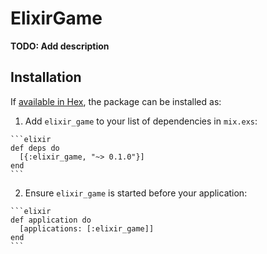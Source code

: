 # ElixirGame

**TODO: Add description**

## Installation

If [available in Hex](https://hex.pm/docs/publish), the package can be installed as:

  1. Add `elixir_game` to your list of dependencies in `mix.exs`:

    ```elixir
    def deps do
      [{:elixir_game, "~> 0.1.0"}]
    end
    ```

  2. Ensure `elixir_game` is started before your application:

    ```elixir
    def application do
      [applications: [:elixir_game]]
    end
    ```

